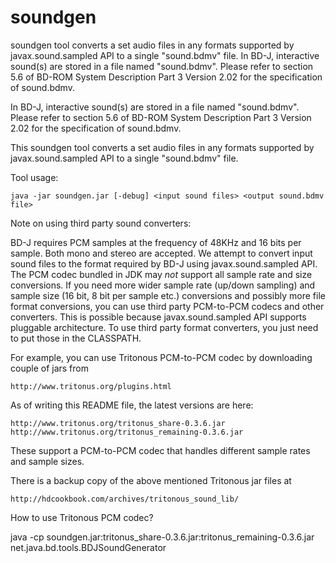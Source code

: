 # soundgen

soundgen tool converts a set audio files in any formats supported by 
javax.sound.sampled API to a single "sound.bdmv" file. In BD-J, interactive sound(s) 
are stored in a file named "sound.bdmv". Please refer to section 5.6 of BD-ROM System Description 
Part 3 Version 2.02 for the specification of sound.bdmv.


In BD-J, interactive sound(s) are stored in a file named "sound.bdmv". Please refer to section 
5.6 of BD-ROM  System Description Part 3 Version 2.02 for the specification of sound.bdmv.

This soundgen tool converts a set audio files in any formats supported by javax.sound.sampled 
API to a single "sound.bdmv" file. 

Tool usage:

    java -jar soundgen.jar [-debug] <input sound files> <output sound.bdmv file>


Note on using third party sound converters:

BD-J requires PCM samples at the frequency of 48KHz and 16 bits per sample. Both mono and stereo 
are accepted. We attempt to convert input sound files to the format required by BD-J using 
javax.sound.sampled API. The PCM codec bundled in JDK may *not* support all sample rate and size 
conversions. If you need more wider sample rate (up/down sampling) and sample size (16 bit, 8 bit 
per sample etc.) conversions and possibly more file format conversions, you can use third party 
PCM-to-PCM codecs and other converters. This is possible because javax.sound.sampled API supports 
pluggable architecture. To use third party format converters, you just need to put those in the 
CLASSPATH.

For example, you can use Tritonous PCM-to-PCM codec by downloading couple of jars from 

    http://www.tritonus.org/plugins.html

As of writing this README file, the latest versions are here:

    http://www.tritonus.org/tritonus_share-0.3.6.jar 
    http://www.tritonus.org/tritonus_remaining-0.3.6.jar 

These support a PCM-to-PCM codec that handles different sample rates and sample sizes. 

There is a backup copy of the above mentioned Tritonous jar files at

    http://hdcookbook.com/archives/tritonous_sound_lib/


How to use Tritonous PCM codec?

    
java -cp soundgen.jar:tritonus_share-0.3.6.jar:tritonus_remaining-0.3.6.jar net.java.bd.tools.BDJSoundGenerator <args>
